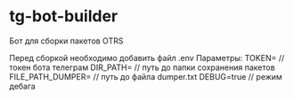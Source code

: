 # tg-bot-builder
Бот для сборки пакетов OTRS


Перед сборкой необходимо добавить файл .env 
Параметры:
TOKEN= // токен бота телеграм
DIR_PATH= // путь до папки сохранения пакетов
FILE_PATH_DUMPER= // путь до файла dumper.txt
DEBUG=true // режим дебага
